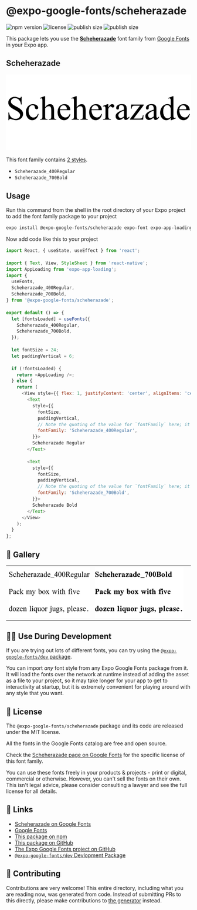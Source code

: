 # @expo-google-fonts/scheherazade

![npm version](https://flat.badgen.net/npm/v/@expo-google-fonts/scheherazade)
![license](https://flat.badgen.net/github/license/expo/google-fonts)
![publish size](https://flat.badgen.net/packagephobia/install/@expo-google-fonts/scheherazade)
![publish size](https://flat.badgen.net/packagephobia/publish/@expo-google-fonts/scheherazade)

This package lets you use the [**Scheherazade**](https://fonts.google.com/specimen/Scheherazade) font family from [Google Fonts](https://fonts.google.com/) in your Expo app.

## Scheherazade

![Scheherazade](./font-family.png)

This font family contains [2 styles](#-gallery).

- `Scheherazade_400Regular`
- `Scheherazade_700Bold`

## Usage

Run this command from the shell in the root directory of your Expo project to add the font family package to your project
```sh
expo install @expo-google-fonts/scheherazade expo-font expo-app-loading
```

Now add code like this to your project
```js
import React, { useState, useEffect } from 'react';

import { Text, View, StyleSheet } from 'react-native';
import AppLoading from 'expo-app-loading';
import {
  useFonts,
  Scheherazade_400Regular,
  Scheherazade_700Bold,
} from '@expo-google-fonts/scheherazade';

export default () => {
  let [fontsLoaded] = useFonts({
    Scheherazade_400Regular,
    Scheherazade_700Bold,
  });

  let fontSize = 24;
  let paddingVertical = 6;

  if (!fontsLoaded) {
    return <AppLoading />;
  } else {
    return (
      <View style={{ flex: 1, justifyContent: 'center', alignItems: 'center' }}>
        <Text
          style={{
            fontSize,
            paddingVertical,
            // Note the quoting of the value for `fontFamily` here; it expects a string!
            fontFamily: 'Scheherazade_400Regular',
          }}>
          Scheherazade Regular
        </Text>

        <Text
          style={{
            fontSize,
            paddingVertical,
            // Note the quoting of the value for `fontFamily` here; it expects a string!
            fontFamily: 'Scheherazade_700Bold',
          }}>
          Scheherazade Bold
        </Text>
      </View>
    );
  }
};

```

## 🔡 Gallery


||||
|-|-|-|
|![Scheherazade_400Regular](./Scheherazade_400Regular.ttf.png)|![Scheherazade_700Bold](./Scheherazade_700Bold.ttf.png)|||


## 👩‍💻 Use During Development

If you are trying out lots of different fonts, you can try using the [`@expo-google-fonts/dev` package](https://github.com/expo/google-fonts/tree/master/font-packages/dev#readme).

You can import *any* font style from any Expo Google Fonts package from it. It will load the fonts
over the network at runtime instead of adding the asset as a file to your project, so it may take longer
for your app to get to interactivity at startup, but it is extremely convenient
for playing around with any style that you want.

## 📖 License

The `@expo-google-fonts/scheherazade` package and its code are released under the MIT license.

All the fonts in the Google Fonts catalog are free and open source.

Check the [Scheherazade page on Google Fonts](https://fonts.google.com/specimen/Scheherazade) for the specific license of this font family.

You can use these fonts freely in your products & projects - print or digital, commercial or otherwise. However, you can't sell the fonts on their own. This isn't legal advice, please consider consulting a lawyer and see the full license for all details.

## 🔗 Links

- [Scheherazade on Google Fonts](https://fonts.google.com/specimen/Scheherazade)
- [Google Fonts](https://fonts.google.com/)
- [This package on npm](https://www.npmjs.com/package/@expo-google-fonts/scheherazade)
- [This package on GitHub](https://github.com/expo/google-fonts/tree/master/font-packages/scheherazade)
- [The Expo Google Fonts project on GitHub](https://github.com/expo/google-fonts)
- [`@expo-google-fonts/dev` Devlopment Package](https://github.com/expo/google-fonts/tree/master/font-packages/dev)

## 🤝 Contributing

Contributions are very welcome! This entire directory, including what you are reading now, was generated from code. Instead of submitting PRs to this directly, please make contributions to [the generator](https://github.com/expo/google-fonts/tree/master/packages/generator) instead.
